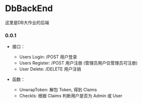 # DbBackEnd
这里是DB大作业的后端

### 0.0.1
- 接口：
    - Users Login: /POST 用户登录
    - Users Register: /POST 用户注册 (管理员用户仅管理员可注册)
    - User Delete: /DELETE 用户注销

- 函数：
    - UnwrapToken: 解包 Token, 得到 Claims
    - CheckIs: 根据 Claims 判断用户是否为 Admin 或 User